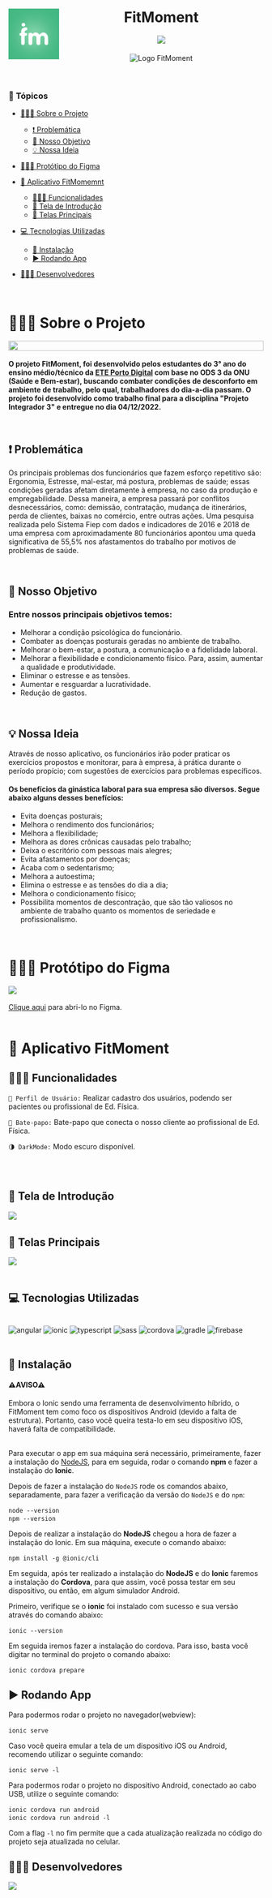 <header id="cabecario">
  <h1>
    <img src="https://github.com/AdrianoBispo/FitMoment/blob/master/src/assets/icon/logo-fitmoment.png?raw=true" align="left" height="100px" width="100px"/>
    FitMoment
  </h1>
  <img src="http://img.shields.io/static/v1?label=STATUS&message=PROJETO%20ENTREGUE&color=RED&style=for-the-badge" />
  <br><br>
  <img height="40%" width="100%" src="https://cdn.discordapp.com/attachments/743927816021737565/1045686938310549594/Fitmoment.png" alt="Logo FitMoment" >
  
</header>

<main>
  <h3 id="topicos">📜 Tópicos</h3>

  - [👨🏾‍🏫 Sobre o Projeto](#sobre-o-projeto)
    - [❗ Problemática](#problematica)
    - [🎯 Nosso Objetivo](#nosso-objetivo)
    - [💡 Nossa Ideia](#nossa-ideia)

  - [👨🏾‍🎨 Protótipo do Figma](#prototipo-figma)

  - [📲 Aplicativo FitMomemnt](#app-fitmoment)
    - [👨🏾‍🔧 Funcionalidades](#funcionalidades)
    - [📱 Tela de Introdução](#tela-de-introducao)
    - [📱 Telas Principais](#telas-principais)

  - [💻 Tecnologias Utilizadas](#tecnologias-utilizadas)
    - [📲 Instalação](#instalacao)
    - [▶ Rodando App](#rodando-app)

  - [👨🏾‍💻 Desenvolvedores](#desenvolvedores)

  <br>

  <h1 id="sobre-o-projeto">👨🏾‍🏫 Sobre o Projeto</h1>
  <img src="https://cdn.discordapp.com/attachments/743927816021737565/1035715790969786480/ginastica_Laboral.jpg.png" height="60%" width="100%">
  <p>
    <b>
      O projeto FitMoment, foi desenvolvido pelos estudantes do 3° ano do ensino médio/técnico da <a href="https://www.instagram.com/eteportodigital/">ETE Porto Digital</a> com base no ODS 3 da ONU (Saúde e Bem-estar), buscando combater condições de desconforto em ambiente de trabalho, pelo qual, trabalhadores do dia-a-dia passam. O projeto foi desenvolvido como trabalho final para a disciplina "Projeto Integrador 3" e entregue no dia 04/12/2022.
    </b>
  </p>

  <br>

  <h2 id="problematica">❗ Problemática</h2>
  <p>
    Os principais problemas dos funcionários que fazem esforço repetitivo são: Ergonomia, Estresse, mal-estar, má postura, problemas de saúde; essas condições geradas     afetam diretamente à empresa, no caso da produção e empregabilidade. Dessa maneira, a empresa passará por conflitos desnecessários, como: demissão, contratação,       mudança de itinerários, perda de clientes, baixas no comércio, entre outras ações. Uma pesquisa realizada pelo Sistema Fiep com dados e indicadores de 2016 e 2018     de uma empresa com aproximadamente 80 funcionários apontou uma queda significativa de 55,5% nos afastamentos do trabalho por motivos de problemas de saúde.
  </p>
  <br>

  <h2 id="nosso-objetivo">🎯 Nosso Objetivo</h2>
  <h3>Entre nossos principais objetivos temos:</h3>

  - Melhorar a condição psicológica do funcionário.
  - Combater as doenças posturais geradas no ambiente de trabalho.
  - Melhorar o bem-estar, a postura, a comunicação e a fidelidade laboral.
  - Melhorar a flexibilidade e condicionamento físico. Para, assim, aumentar a qualidade e produtividade.
  - Eliminar o estresse e as tensões.
  - Aumentar e resguardar a lucratividade.
  - Redução de gastos.
  <br>

  <h2 id="nossa-ideia">💡 Nossa Ideia</h2>
  <p>
     Através de nosso aplicativo, os funcionários irão poder praticar os exercícios propostos e monitorar, para à empresa, à prática durante o período propício; com        sugestões de exercícios para problemas específicos. 
  </p>

  <h4>Os benefícios da ginástica laboral para sua empresa são diversos. Segue abaixo alguns desses benefícios:</h4>

  - Evita doenças posturais;
  - Melhora o rendimento dos funcionários;
  - Melhora a flexibilidade;
  - Melhora as dores crônicas causadas pelo trabalho; 
  - Deixa o escritório com pessoas mais alegres; 
  - Evita afastamentos por doenças;
  - Acaba com o sedentarismo; 
  - Melhora a autoestima; 
  - Elimina o estresse e as tensões do dia a dia; 
  - Melhora o condicionamento físico; 
  - Possibilita momentos de descontração, que são tão valiosos no ambiente de trabalho quanto os momentos de seriedade e profissionalismo.
  
  <br>
  <h1 id="prototipo-figma">👨🏾‍🎨 Protótipo do Figma</h1>
  <img src="https://cdn.discordapp.com/attachments/743927816021737565/1035715750939332638/banner_readme.png">
  
  <a href="https://www.figma.com/proto/0tP1x3ZWl4CebcvS4uf5LW/FitMoment?scaling=scale-down&page-id=0%3A1&node-id=10%3A2&starting-point-node-id=1%3A2">Clique aqui</a>     para abri-lo no Figma.
  <br><br>
  
  <h1 id="app-fitmoment">📱 Aplicativo FitMoment</h1>
  <h2 id="funcionalidades">👨🏾‍🔧 Funcionalidades</h2>

  `👤 Perfil de Usuário:` Realizar cadastro dos usuários, podendo ser pacientes ou profissional de Ed. Física.

  `📩 Bate-papo:` Bate-papo que conecta o nosso cliente ao profissional de Ed. Física.
  
  `🌗 DarkMode:` Modo escuro disponível.
  
  <br><br>

  <h2 id="tela-de-introducao">📱 Tela de Introdução</h2>
  <img src="https://cdn.discordapp.com/attachments/743927816021737565/1047640551689834646/tela-de-login.gif">
  <br>

  <h2 id="telas-principais">📱 Telas Principais</h2>
  <img src="https://cdn.discordapp.com/attachments/743927816021737565/1047640523944509490/principaisTelas.gif">
  <br><br>

  <h2 id="tecnologias-utilizadas">💻 Tecnologias Utilizadas</h2><br>
  <div>
    <img src="https://cdn.jsdelivr.net/gh/devicons/devicon/icons/angularjs/angularjs-original.svg" alt="angular" width="10%" height="10%"/>
    <img src="https://cdn.jsdelivr.net/gh/devicons/devicon/icons/ionic/ionic-original.svg" alt="ionic" width="10%" height="10%"/>
    <img src="https://cdn.jsdelivr.net/gh/devicons/devicon/icons/typescript/typescript-original.svg" alt="typescript" width="10%" height="10%"/>
    <img src="https://cdn.jsdelivr.net/gh/devicons/devicon/icons/sass/sass-original.svg" alt="sass" width="10%" height="10%"/>
    <img src="https://upload.wikimedia.org/wikipedia/commons/thumb/4/45/Cordova-logo-by-gengns.svg/800px-Cordova-logo-by-gengns.svg.png?20150803125240" 
         alt="cordova" width="25%" height="10%"/>
    <img src="https://cdn.jsdelivr.net/gh/devicons/devicon/icons/gradle/gradle-plain.svg" alt="gradle" width="10%" height="10%"/>
    <img src="https://cdn.jsdelivr.net/gh/devicons/devicon/icons/firebase/firebase-plain-wordmark.svg" alt="firebase" width="10%" height="10%"/>
  </div>
  
  <br>

  <h2 id="instalacao">📲 Instalação</h2>
  
  <h4 id="aviso">⚠AVISO⚠</h4>
  Embora o Ionic sendo uma ferramenta de desenvolvimento híbrido, o FitMoment tem como foco os dispositivos Android (devido a falta de
  estrutura). Portanto, caso você queira testa-lo em seu dispositivo iOS, haverá falta de compatibilidade. <br> <br>

  Para executar o app em sua máquina será necessário, primeiramente, fazer a instalação do [NodeJS](https://nodejs.org/en/), para em seguida, rodar o comando
  <b>npm</b> e fazer a instalação do <b>Ionic</b>.
  
  Depois de fazer a instalação do `NodeJS` rode os comandos abaixo, separadamente, para fazer a verificação da versão do `NodeJS` e do `npm`:

  ```
  node --version
  npm --version
  ```
  
  Depois de realizar a instalação do <b>NodeJS</b> chegou a hora de fazer a instalação do Ionic. Em sua máquina, execute o comando abaixo:
  ```
  npm install -g @ionic/cli
  ```

  Em seguida, após ter realizado a  instalação do <b>NodeJS</b> e do <b>Ionic</b> faremos a instalação do <b>Cordova</b>, para que assim, você possa testar em seu
  dispositivo, ou então, em algum simulador Android. 

  Primeiro, verifique se o <b>ionic</b> foi instalado com sucesso e sua versão através do comando abaixo:
  ```
  ionic --version
  ```

  Em seguida iremos fazer a instalação do cordova. Para isso, basta você digitar no terminal do projeto o comando abaixo:
  
  ```
  ionic cordova prepare
  ```
  
  <h2 id="rodando-app">▶ Rodando App</h2>

  Para podermos rodar o projeto no navegador(webview):
  ```
  ionic serve
  ```
  
  Caso você queira emular a tela de um dispositivo iOS ou Android, recomendo utilizar o seguinte comando:
  ```
  ionic serve -l
  ```

  Para podermos rodar o projeto no dispositivo Android, conectado ao cabo USB, utilize o seguinte comando:
  ```
  ionic cordova run android
  ionic cordova run android -l
  ```
  
  Com a flag `-l` no fim permite que a cada atualização realizada no código do projeto seja atualizada no celular.
  
</main>

<footer>
  <h2 id="desenvolvedores">👨🏾‍💻 Desenvolvedores</h2>
  <img src="https://media.discordapp.net/attachments/743927816021737565/1047213115839877211/desenvolvedores.png?width=1440&height=560"/>
</footer>
